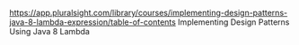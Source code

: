 https://app.pluralsight.com/library/courses/implementing-design-patterns-java-8-lambda-expression/table-of-contents
Implementing Design Patterns Using Java 8 Lambda